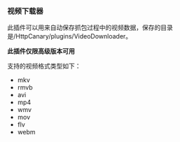 ### 视频下载器

此插件可以用来自动保存抓包过程中的视频数据，保存的目录是/HttpCanary/plugins/VideoDownloader。

**此插件仅限高级版本可用**

支持的视频格式类型如下：
- mkv
- rmvb
- avi
- mp4
- wmv
- mov
- flv
- webm

